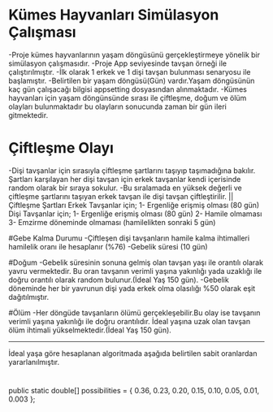 # Kümes Hayvanları Simülasyon Çalışması
-Proje kümes hayvanlarının yaşam döngüsünü gerçekleştirmeye yönelik bir simülasyon çalışmasıdır.
-Proje App seviyesinde tavşan örneği ile çalıştırılmıştır.
-İlk olarak 1 erkek ve 1 dişi tavşan bulunması senaryosu ile başlamıştır.
-Belirtilen bir yaşam döngüsü(Gün) vardır.Yaşam döngüsünün kaç gün çalışacağı bilgisi appsetting dosyasından alınmaktadır.
-Kümes hayvanları için yaşam döngünsünde sırası ile çiftleşme, doğum ve ölüm olayları bulunmaktadır bu olayların sonucunda zaman bir gün ileri gitmektedir.

# Çiftleşme Olayı
-Dişi tavşanlar için sırasıyla çiftleşme şartlarını taşıyıp taşımadığına bakılır. Şartları karşılayan her dişi tavşan için erkek tavşanlar kendi içerisinde random olarak bir sıraya sokulur.
-Bu sıralamada en yüksek değerli ve çiftleşme şartlarını taşıyan erkek tavşan ile dişi tavşan çiftleştirilir.
      || Çiftleşme Şartları
          Erkek Tavşanlar için;
          1- Ergenliğe erişmiş olması (80 gün)
          Dişi Tavşanlar için;
          1- Ergenliğe erişmiş olması (80 gün)
          2- Hamile olmaması
          3- Emzirme döneminde olmaması (hamilelikten sonraki 5 gün)

#Gebe Kalma Durumu
-Çiftleşen dişi tavşanların hamile kalma ihtimalleri hamilelik oranı ile hesaplanır (%76)
-Gebelik süresi (10 gün)

#Doğum
-Gebelik süresinin sonuna gelmiş olan tavşan yaşı ile orantılı olarak yavru vermektedir. Bu oran tavşanın verimli yaşına yakınlığı yada uzaklığı ile doğru orantılı olarak random bulunur.(İdeal Yaş 150 gün).
-Gebelik döneminde her bir yavrunun dişi yada erkek olma olasılığı %50 olarak eşit dağıtılmıştır.

#Ölüm
-Her döngüde tavşanların ölümü gerçekleşebilir.Bu olay ise tavşanın verimli yaşına yakınlığı ile doğru orantılıdır. İdeal yaşına uzak olan tavşan ölüm ihtimali yükselmektedir.(İdeal Yaş 150 gün).

-----------------------------------------------------------------------------------------------------------------------------------------------------------------------------------
İdeal yaşa göre hesaplanan algoritmada aşağıda belirtilen sabit oranlardan yararlanılmıştır.

#
public static double[] possibilities = { 0.36, 0.23, 0.20, 0.15, 0.10, 0.05, 0.01, 0.003 };
#
